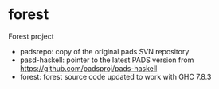 forest
======

Forest project

* padsrepo: copy of the original pads SVN repository
* pasd-haskell: pointer to the latest PADS version from https://github.com/padsproj/pads-haskell
* forest: forest source code updated to work with GHC 7.8.3
